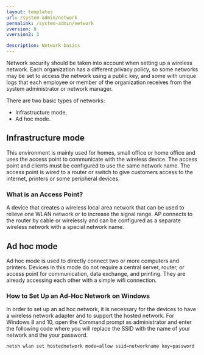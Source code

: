 ```yaml
---
layout: templates
url: /system-admin/network
permalink: /system-admin/network
vversion: 8
vversion2: 3

description: Network basics
---
```



Network security should be taken into account when setting up a wireless network. Each organization has a different privacy policy, so some networks may be set to access the network using a public key, and some with unique logs that each employee or member of the organization receives from the system administrator or network manager.

There are two basic types of networks:

* Infrastructure mode,
* Ad hoc mode.

## Infrastructure mode

This environment is mainly used for homes, small office or home office and uses the access point to communicate with the wireless device. The access point and clients must be configured to use the same network name. The access point is wired to a router or switch to give customers access to the internet, printers or some peripheral devices.

### What is an Access Point?

A device that creates a wireless local area network that can be used to relieve one WLAN network or to increase the signal range. AP connects to the router by cable or wirelessly and can be configured as a separate wireless network with a special network name.

## Ad hoc mode

Ad hoc mode is used to directly connect two or more computers and printers. Devices in this mode do not require a central server, router, or access point for communication, data exchange, and printing. They are already accessing each other with a simple wifi connection.

### How to Set Up an Ad-Hoc Network on Windows

In order to set up an ad hoc network, it is necessary for the devices to have a wireless network adapter and to support the hosted network.
For Windows 8 and 10, open the Command prompt as administrator and enter the following code where you will replace the SSID with the name of your network and the your password.

`netsh wlan set hostednetwork mode=allow ssid=networkname key=password`

